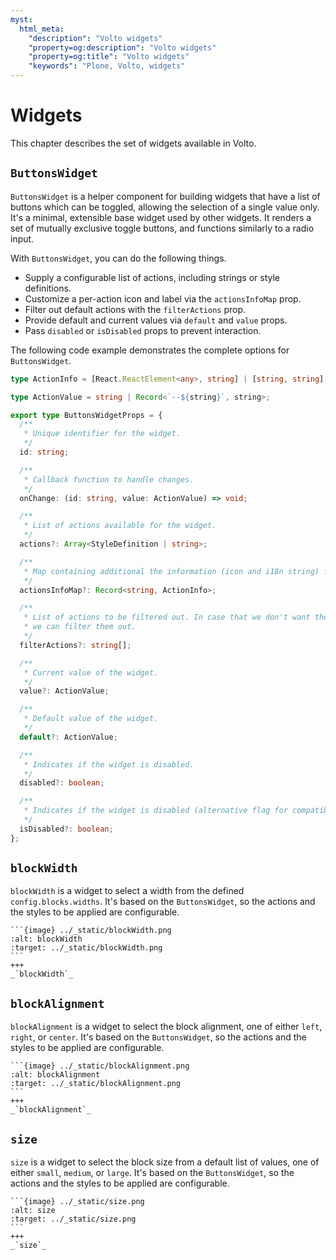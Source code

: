 ```yaml
---
myst:
  html_meta:
    "description": "Volto widgets"
    "property=og:description": "Volto widgets"
    "property=og:title": "Volto widgets"
    "keywords": "Plone, Volto, widgets"
---
```


# Widgets

This chapter describes the set of widgets available in Volto.

## `ButtonsWidget`

`ButtonsWidget` is a helper component for building widgets that have a list of buttons which can be toggled, allowing the selection of a single value only.
It's a minimal, extensible base widget used by other widgets.
It renders a set of mutually exclusive toggle buttons, and functions similarly to a radio input.

With `ButtonsWidget`, you can do the following things.

-   Supply a configurable list of actions, including strings or style definitions.
-   Customize a per-action icon and label via the `actionsInfoMap` prop.
-   Filter out default actions with the `filterActions` prop.
-   Provide default and current values via `default` and `value` props.
-   Pass `disabled` or `isDisabled` props to prevent interaction.

The following code example demonstrates the complete options for `ButtonsWidget`.

```ts
type ActionInfo = [React.ReactElement<any>, string] | [string, string];

type ActionValue = string | Record<`--${string}`, string>;

export type ButtonsWidgetProps = {
  /**
   * Unique identifier for the widget.
   */
  id: string;

  /**
   * Callback function to handle changes.
   */
  onChange: (id: string, value: ActionValue) => void;

  /**
   * List of actions available for the widget.
   */
  actions?: Array<StyleDefinition | string>;

  /**
   * Map containing additional the information (icon and i18n string) for each action.
   */
  actionsInfoMap?: Record<string, ActionInfo>;

  /**
   * List of actions to be filtered out. In case that we don't want the default ones
   * we can filter them out.
   */
  filterActions?: string[];

  /**
   * Current value of the widget.
   */
  value?: ActionValue;

  /**
   * Default value of the widget.
   */
  default?: ActionValue;

  /**
   * Indicates if the widget is disabled.
   */
  disabled?: boolean;

  /**
   * Indicates if the widget is disabled (alternative flag for compatibility reasons).
   */
  isDisabled?: boolean;
};
```

## `blockWidth`

`blockWidth` is a widget to select a width from the defined `config.blocks.widths`.
It's based on the `ButtonsWidget`, so the actions and the styles to be applied are configurable.

````{card}
```{image} ../_static/blockWidth.png
:alt: blockWidth
:target: ../_static/blockWidth.png
```
+++
_`blockWidth`_
````

## `blockAlignment`

`blockAlignment` is a widget to select the block alignment, one of either `left`, `right`, or `center`.
It's based on the `ButtonsWidget`, so the actions and the styles to be applied are configurable.

````{card}
```{image} ../_static/blockAlignment.png
:alt: blockAlignment
:target: ../_static/blockAlignment.png
```
+++
_`blockAlignment`_
````

## `size`

`size` is a widget to select the block size from a default list of values, one of either `small`, `medium`, or `large`.
It's based on the `ButtonsWidget`, so the actions and the styles to be applied are configurable.

````{card}
```{image} ../_static/size.png
:alt: size
:target: ../_static/size.png
```
+++
_`size`_
````
